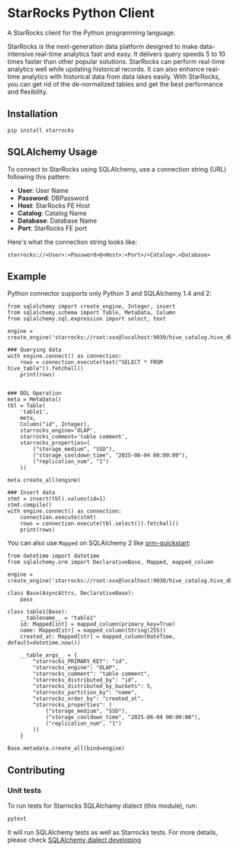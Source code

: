 # StarRocks Python Client
A StarRocks client for the Python programming language.

StarRocks is the next-generation data platform designed to make data-intensive real-time analytics fast and easy. It delivers query speeds 5 to 10 times faster than other popular solutions. StarRocks can perform real-time analytics well while updating historical records. It can also enhance real-time analytics with historical data from data lakes easily. With StarRocks, you can get rid of the de-normalized tables and get the best performance and flexibility.

## Installation
```
pip install starrocks
```


## SQLAlchemy Usage

To connect to StarRocks using SQLAlchemy, use a connection string (URL) following this pattern:

- **User**: User Name
- **Password**: DBPassword
- **Host**: StarRocks FE Host
- **Catalog**: Catalog Name
- **Database**: Database Name
- **Port**: StarRocks FE port

Here's what the connection string looks like:

```
starrocks://<User>:<Password>@<Host>:<Port>/<Catalog>.<Database>
```

## Example
Python connector supports only Python 3 and SQLAlchemy 1.4 and 2:
```
from sqlalchemy import create_engine, Integer, insert
from sqlalchemy.schema import Table, MetaData, Column
from sqlalchemy.sql.expression import select, text

engine = create_engine('starrocks://root:xxx@localhost:9030/hive_catalog.hive_db')

### Querying data
with engine.connect() as connection:
    rows = connection.execute(text("SELECT * FROM hive_table")).fetchall()
    print(rows)


### DDL Operation
meta = MetaData()
tbl = Table(
    'table1',
    meta,
    Column("id", Integer),
    starrocks_engine='OLAP',
    starrocks_comment='table comment',
    starrocks_properties=(
        ("storage_medium", "SSD"),
        ("storage_cooldown_time", "2025-06-04 00:00:00"),
        ("replication_num", "1")
    ))

meta.create_all(engine)

### Insert data
stmt = insert(tbl).values(id=1)
stmt.compile()
with engine.connect() as connection:
    connection.execute(stmt)
    rows = connection.execute(tbl.select()).fetchall()
    print(rows)
```

You can also use `Mapped` on SQLAlchemy 2 like [orm-quickstart](https://docs.sqlalchemy.org/en/20/orm/quickstart.html#orm-quickstart):

```
from datetime import datetime
from sqlalchemy.orm import DeclarativeBase, Mapped, mapped_column

engine = create_engine('starrocks://root:xxx@localhost:9030/hive_catalog.hive_db')

class Base(AsyncAttrs, DeclarativeBase):
    pass

class table1(Base):
    __tablename__ = "table1"
    id: Mapped[int] = mapped_column(primary_key=True)
    name: Mapped[str] = mapped_column(String(255))
    created_at: Mapped[str] = mapped_column(DateTime, default=datetime.now())
    
    __table_args__ = {
        "starrocks_PRIMARY_KEY": "id",
        "starrocks_engine": "OLAP",
        "starrocks_comment": "table comment",
        "starrocks_distributed_by": "id",
        "starrocks_distributed_by_buckets": 5,
        "starrocks_partition_by": "name",
        "starrocks_order_by": "created_at",
        "starrocks_properties": (
            ("storage_medium", "SSD"),
            ("storage_cooldown_time", "2025-06-04 00:00:00"),
            ("replication_num", "1")
        ))
    }

Base.metadata.create_all(bind=engine)
```

## Contributing
### Unit tests
To run tests for Starrocks SQLAlchamy dialect (this module), run:
```bash
pytest
```
It will run SQLAlchemy tests as well as Starrocks tests. For more details, please check [SQLAlchemy dialect developing](https://github.com/sqlalchemy/sqlalchemy/blob/main/README.dialects.rst)
